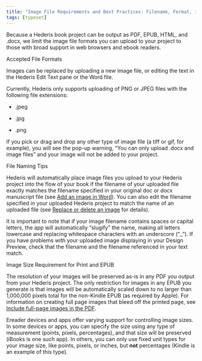 ```yaml
---
title: "Image File Requirements and Best Practices: Filename, Format, Image Size"
tags: [typeset]
---
```

 
<html><body><section data-type="chapter" class="hsecchapter" data-hederis-type="hsecchapter" id="image_best_practices" data-pi-attrs="id: image_best_practices; data-tags: typeset;" role="doc-chapter" data-tags="typeset" data-author-name=" " data-book-title=" " title="Image File Requirements and Best Practices: Filename, Format, Image Size"><p class="hblkp" data-hederis-type="hblkp" id="pj82fCCKe">Because a Hederis book project can be output as PDF, EPUB, HTML, and .docx, we limit the image file formats you can upload to your project to those with broad support in web browsers and ebook readers. </p><p class="hblkh1" data-hederis-type="hblkh1" id="pn8hYLP3n">Accepted File Formats</p><p class="hblkp" data-hederis-type="hblkp" id="pBeXi860D">Images can be replaced by uploading a new image file, or editing the text in the Hederis Edit Text pane or the Word file.</p><p class="hblkp" data-hederis-type="hblkp" id="pustS5P41">Currently, Hederis only supports uploading of PNG or JPEG files with the following file extensions:</p><ul class="hwprbulletlist" data-hederis-type="hwprbulletlist" id="puSBFDTen"><li class="hblkuli" data-hederis-type="hblkuli" id="li4t2u7w7W"><p class="hblkuli" data-hederis-type="hblklip" id="pgWpn4Sz2">.jpeg</p></li><li class="hblkuli" data-hederis-type="hblkuli" id="li4JWlXDc5"><p class="hblkuli" data-hederis-type="hblklip" id="pTQDoQ7HG">.jpg</p></li><li class="hblkuli" data-hederis-type="hblkuli" id="liOf1PGzhd"><p class="hblkuli" data-hederis-type="hblklip" id="pm7zbkqXZ">.png</p></li></ul><p class="hblkp" data-hederis-type="hblkp" id="pBm0LXRfv">If you pick or drag and drop any other type of image file (a tiff or gif, for example), you will see the pop-up warning, &#8220;You can only upload .docx and image files&#8221; and your image will not be added to your project.</p><p class="hblkh1" data-hederis-type="hblkh1" id="pD01bVly8">File Naming Tips</p><p class="hblkp" data-hederis-type="hblkp" id="pPDQINUIy">Hederis will automatically place image files you upload to your Hederis project into the flow of your book if the filename of your uploaded file exactly matches the filename specified in your original doc or docx manuscript file (see <a href="{% link _docs/add-an-image.md %}" class="hspana" data-hederis-type="hspana" id="pnaaSrJau">Add an image in Word</a>). You can also edit the filename specified in your uploaded Hederis project to match the name of an uploaded file (see <a href="{% link _docs/replace-an-image.md %}" class="hspana" data-hederis-type="hspana" id="pIctMbHaG">Replace or delete an image</a> for details). </p><p class="hblkp" data-hederis-type="hblkp" id="pQcZoc6yR">It is important to note that if your image filename contains spaces or capital letters, the app will automatically &#8220;slugify&#8221; the name, making all letters lowercase and replacing whitespace characters with an underscore (&#8220;_&#8221;). If you have problems with your uploaded image displaying in your Design Preview, check that the filename and the filename referenced in your text match.</p><p class="hblkh1" data-hederis-type="hblkh1" id="p5c9ks0bZ">Image Size Requirement for Print and EPUB</p><p class="hblkp" data-hederis-type="hblkp" id="p0FjYiUvS">The resolution of your images will be preserved as-is in any PDF you output from your Hederis project. The only restriction for images in any EPUB you generate is that images will be automatically scaled down to no larger than 1,000,000 pixels total for the non-Kindle EPUB (as required by Apple). For information on creating full page images that bleed off the printed page, see <a href="{% link _docs/include-full-page-images.md %}" class="hspana" data-hederis-type="hspana" id="pTMEXB7yO">Include full-page images in the PDF</a>.</p><p class="hblkp" data-hederis-type="hblkp" id="pBjdtAYv1">Ereader devices and apps offer varying support for controlling image sizes. In some devices or apps, you can specify the size using any type of measurement (points, pixels, percentages), and that size will be preserved (iBooks is one such app). In others, you can only use fixed unit types for your image size, like points, pixels, or inches, but <strong data-hederis-type="hspanstrong" id="pDihhVgCJ">not</strong> percentages (Kindle is an example of this type). </p></section></body></html>
